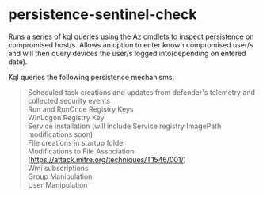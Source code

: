 # persistence-sentinel-check
Runs a series of kql queries using the Az cmdlets to inspect persistence on compromised host/s. Allows an option to enter known compromised user/s and will then query devices the user/s logged into(depending on entered date).


Kql queries the following persistence mechanisms:<br />
>Scheduled task creations and updates from defender's telemetry and collected security events<br />
>Run and RunOnce Registry Keys<br />
>WinLogon Registry Key<br />
>Service installation (will include Service registry ImagePath modifications soon)<br />
>File creations in startup folder<br />
>Modifications to File Association (https://attack.mitre.org/techniques/T1546/001/)<br />
>Wmi subscriptions<br />
>Group Manipulation<br />
>User Manipulation<br />
